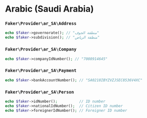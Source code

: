 # Arabic (Saudi Arabia)

### `Faker\Provider\ar_SA\Address`

```php
echo $faker->governorate(); // "منطقة الجوف"
echo $faker->subdivision(); // "منطقة الرياض"
```

### `Faker\Provider\ar_SA\Company`

```php
echo $faker->companyIdNumber(); // "7008914645"
```


### `Faker\Provider\ar_SA\Payment`

```php
echo $faker->bankAccountNumber(); // "SA0218IBYZVZJSEC8536V4XC"
```

### `Faker\Provider\ar_SA\Person`

```php
echo $faker->idNumber();          // ID number
echo $faker->nationalIdNumber();  // Citizen ID number
echo $faker->foreignerIdNumber(); // Foreigner ID number
```

